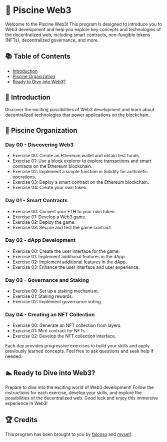 # 🚀 Piscine Web3

Welcome to the Piscine Web3! This program is designed to introduce you to Web3 development and help you explore key concepts and technologies of the decentralized web, including smart contracts, non-fungible tokens (NFTs), decentralized governance, and more.

## 📚 Table of Contents

- [Introduction](#introduction)
- [Piscine Organization](#piscine-organization)
- [Ready to Dive into Web3?](#ready-to-dive-into-web3)

## 📖 Introduction

Discover the exciting possibilities of Web3 development and learn about decentralized technologies that power applications on the blockchain.

## 🌊 Piscine Organization

### Day 00 - Discovering Web3
- Exercise 00: Create an Ethereum wallet and obtain test funds.
- Exercise 01: Use a block explorer to explore transactions and smart contracts on the Ethereum blockchain.
- Exercise 02: Implement a simple function in Solidity for arithmetic operations.
- Exercise 03: Deploy a smart contract on the Ethereum blockchain.
- Exercise 04: Create your own token.

### Day 01 - Smart Contracts
- Exercise 00: Convert your ETH to your own token.
- Exercise 01: Develop a Web3 game.
- Exercise 02: Deploy the game.
- Exercise 03: Secure and test the game contract.

### Day 02 - dApp Development
- Exercise 00: Create the user interface for the game.
- Exercise 01: Implement additional features in the dApp.
- Exercise 02: Implement additional features in the dApp.
- Exercise 03: Enhance the user interface and user experience.

### Day 03 - Governance and Staking
- Exercise 00: Set up a staking mechanism.
- Exercise 01: Staking rewards.
- Exercise 02: Implement governance voting.

### Day 04 - Creating an NFT Collection
- Exercise 00: Generate an NFT collection from layers.
- Exercise 01: Mint contract for NFTs.
- Exercise 02: Develop the NFT collection interface.

Each day provides progressive exercises to build your skills and apply previously learned concepts. Feel free to ask questions and seek help if needed.

## 🏊 Ready to Dive into Web3?

Prepare to dive into the exciting world of Web3 development! Follow the instructions for each exercise, develop your skills, and explore the possibilities of the decentralized web.
Good luck and enjoy this immersive experience in Web3!

## 🏆 Credits

This program has been brought to you by [falonso](https://github.com/Florian-A) and [myself](https://github.com/wayzeek).
